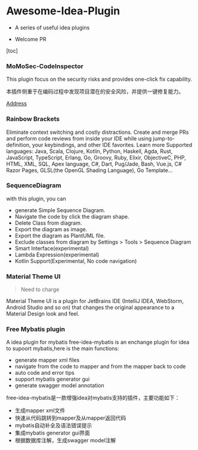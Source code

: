 # Awesome-Idea-Plugin

- A series of useful idea plugins

- Welcome PR

[toc]

### MoMoSec-CodeInspector

This plugin focus on the security risks and provides one-click fix capability.

本插件侧重于在编码过程中发现项目潜在的安全风险，并提供一键修复能力。

[Address](https://github.com/momosecurity/momo-code-sec-inspector-java)

### Rainbow Brackets

Eliminate context switching and costly distractions. Create and merge PRs and perform code reviews from inside your IDE while using jump-to-definition, your keybindings, and other IDE favorites. Learn more 
Supported languages:
Java, Scala, Clojure, Kotlin, Python, Haskell, Agda, Rust, JavaScript, TypeScript, Erlang, Go, Groovy, Ruby, Elixir, ObjectiveC, PHP, HTML, XML, SQL, Apex language, C#, Dart, Pug/Jade, Bash, Vue.js, C# Razor Pages, GLSL(the OpenGL Shading Language), Go Template...

### SequenceDiagram 

with this plugin, you can

- generate Simple Sequence Diagram. 
- Navigate the code by click the diagram shape.
- Delete Class from diagram.
- Export the diagram as image.
- Export the diagram as PlantUML file.
- Exclude classes from diagram by Settings > Tools > Sequence Diagram
- Smart Interface(experimental)
- Lambda Expression(experimental)
- Kotlin Support(Experimental, No code navigation)

### Material Theme UI 

> Need to charge

Material Theme UI is a plugin for JetBrains IDE (IntelliJ IDEA, WebStorm, Android Studio and so on) that changes the original appearance to a Material Design look and feel.

### Free Mybatis plugin

A idea plugin for mybatis free-idea-mybatis is an enchange plugin for idea to supoort mybatis,here is the main functions:

- generate mapper xml files
- navigate from the code to mapper and from the mapper back to code
- auto code and error tips
- support mybatis generator gui
- generate swagger model annotation

free-idea-mybatis是一款增强idea对mybatis支持的插件，主要功能如下：

- 生成mapper xml文件
- 快速从代码跳转到mapper及从mapper返回代码
- mybatis自动补全及语法错误提示
- 集成mybatis generator gui界面
- 根据数据库注解，生成swagger model注解


